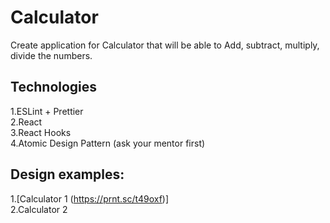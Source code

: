 # Calculator
Create application for Calculator that will be able to Add, subtract, multiply, divide the numbers.

## Technologies
1.ESLint + Prettier<br>
2.React<br>
3.React Hooks<br>
4.Atomic Design Pattern (ask your mentor first)<br>
## Design examples:
1.[Calculator 1 (https://prnt.sc/t49oxf)]<br>
2.Calculator 2
